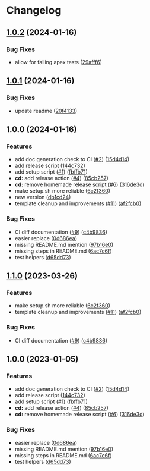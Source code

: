 # Changelog

## [1.0.2](https://github.com/jonathanmorris180/salesforce.nvim/compare/v1.0.1...v1.0.2) (2024-01-16)


### Bug Fixes

* allow for failing apex tests ([29afff6](https://github.com/jonathanmorris180/salesforce.nvim/commit/29afff6d94380d6efbf0b546ca2f432d22147665))

## [1.0.1](https://github.com/jonathanmorris180/salesforce.nvim/compare/v1.0.0...v1.0.1) (2024-01-16)


### Bug Fixes

* update readme ([20f4133](https://github.com/jonathanmorris180/salesforce.nvim/commit/20f41333d7a1fa9ae9d7889fd19f0607fde7107b))

## 1.0.0 (2024-01-16)


### Features

* add doc generation check to CI ([#2](https://github.com/jonathanmorris180/salesforce.nvim/issues/2)) ([15d4d14](https://github.com/jonathanmorris180/salesforce.nvim/commit/15d4d1462f0bf99349ddd626d8f1a4b1b95f8a14))
* add release script ([144c732](https://github.com/jonathanmorris180/salesforce.nvim/commit/144c732b598c01c52f81d89f085ff5a5aefe1a1f))
* add setup script ([#1](https://github.com/jonathanmorris180/salesforce.nvim/issues/1)) ([fbffb71](https://github.com/jonathanmorris180/salesforce.nvim/commit/fbffb71deea4fafb4e76c5901fa263b155ab8e94))
* **cd:** add release action ([#4](https://github.com/jonathanmorris180/salesforce.nvim/issues/4)) ([85cb257](https://github.com/jonathanmorris180/salesforce.nvim/commit/85cb257bfe0c2770364541044cfc478cecf58a2a))
* **cd:** remove homemade release script ([#6](https://github.com/jonathanmorris180/salesforce.nvim/issues/6)) ([316de3d](https://github.com/jonathanmorris180/salesforce.nvim/commit/316de3d10be0f704bdfecde3d889efe9c2e57570))
* make setup.sh more reliable ([6c2f360](https://github.com/jonathanmorris180/salesforce.nvim/commit/6c2f360be9acd1c747f9cce112c6a0205e76532c))
* new version ([db1cd24](https://github.com/jonathanmorris180/salesforce.nvim/commit/db1cd244f8bcab27e0085fb16d50d005e712d01b))
* template cleanup and improvements ([#11](https://github.com/jonathanmorris180/salesforce.nvim/issues/11)) ([af2fcb0](https://github.com/jonathanmorris180/salesforce.nvim/commit/af2fcb0ffcac54eb9e4092bb860c22e29d2579dc))


### Bug Fixes

* CI diff documentation ([#9](https://github.com/jonathanmorris180/salesforce.nvim/issues/9)) ([c4b9836](https://github.com/jonathanmorris180/salesforce.nvim/commit/c4b98367f82a6fe47d7268ac7a3887643831eac8))
* easier replace ([0d686ea](https://github.com/jonathanmorris180/salesforce.nvim/commit/0d686eab4a45c4437bfaa3fdf8365de305587dff))
* missing README.md mention ([97b16e0](https://github.com/jonathanmorris180/salesforce.nvim/commit/97b16e028283cc7a47421da518cd51c3db206427))
* missing steps in README.md ([6ac7c6f](https://github.com/jonathanmorris180/salesforce.nvim/commit/6ac7c6fab61fd9af968ad476161b06406692ca87))
* test helpers ([d65dd73](https://github.com/jonathanmorris180/salesforce.nvim/commit/d65dd73119ec466bdd99d9833f27c4f6a936fe1e))

## [1.1.0](https://github.com/shortcuts/neovim-plugin-boilerplate/compare/v1.0.0...v1.1.0) (2023-03-26)


### Features

* make setup.sh more reliable ([6c2f360](https://github.com/shortcuts/neovim-plugin-boilerplate/commit/6c2f360be9acd1c747f9cce112c6a0205e76532c))
* template cleanup and improvements ([#11](https://github.com/shortcuts/neovim-plugin-boilerplate/issues/11)) ([af2fcb0](https://github.com/shortcuts/neovim-plugin-boilerplate/commit/af2fcb0ffcac54eb9e4092bb860c22e29d2579dc))


### Bug Fixes

* CI diff documentation ([#9](https://github.com/shortcuts/neovim-plugin-boilerplate/issues/9)) ([c4b9836](https://github.com/shortcuts/neovim-plugin-boilerplate/commit/c4b98367f82a6fe47d7268ac7a3887643831eac8))

## 1.0.0 (2023-01-05)


### Features

* add doc generation check to CI ([#2](https://github.com/shortcuts/neovim-plugin-boilerplate/issues/2)) ([15d4d14](https://github.com/shortcuts/neovim-plugin-boilerplate/commit/15d4d1462f0bf99349ddd626d8f1a4b1b95f8a14))
* add release script ([144c732](https://github.com/shortcuts/neovim-plugin-boilerplate/commit/144c732b598c01c52f81d89f085ff5a5aefe1a1f))
* add setup script ([#1](https://github.com/shortcuts/neovim-plugin-boilerplate/issues/1)) ([fbffb71](https://github.com/shortcuts/neovim-plugin-boilerplate/commit/fbffb71deea4fafb4e76c5901fa263b155ab8e94))
* **cd:** add release action ([#4](https://github.com/shortcuts/neovim-plugin-boilerplate/issues/4)) ([85cb257](https://github.com/shortcuts/neovim-plugin-boilerplate/commit/85cb257bfe0c2770364541044cfc478cecf58a2a))
* **cd:** remove homemade release script ([#6](https://github.com/shortcuts/neovim-plugin-boilerplate/issues/6)) ([316de3d](https://github.com/shortcuts/neovim-plugin-boilerplate/commit/316de3d10be0f704bdfecde3d889efe9c2e57570))


### Bug Fixes

* easier replace ([0d686ea](https://github.com/shortcuts/neovim-plugin-boilerplate/commit/0d686eab4a45c4437bfaa3fdf8365de305587dff))
* missing README.md mention ([97b16e0](https://github.com/shortcuts/neovim-plugin-boilerplate/commit/97b16e028283cc7a47421da518cd51c3db206427))
* missing steps in README.md ([6ac7c6f](https://github.com/shortcuts/neovim-plugin-boilerplate/commit/6ac7c6fab61fd9af968ad476161b06406692ca87))
* test helpers ([d65dd73](https://github.com/shortcuts/neovim-plugin-boilerplate/commit/d65dd73119ec466bdd99d9833f27c4f6a936fe1e))
